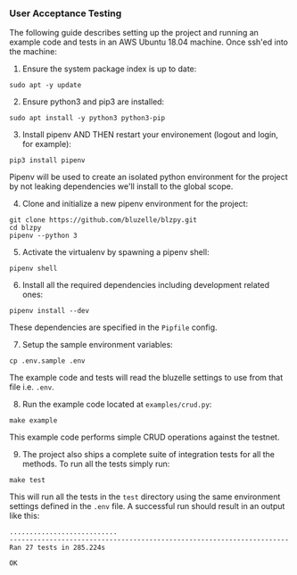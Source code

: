 ### User Acceptance Testing

The following guide describes setting up the project and running an example code and tests in an AWS Ubuntu 18.04 machine. Once ssh'ed into the machine:

1. Ensure the system package index is up to date:

```
sudo apt -y update
```

2. Ensure python3 and pip3 are installed:

```
sudo apt install -y python3 python3-pip
```

3. Install pipenv AND THEN restart your environement (logout and login, for example):

```
pip3 install pipenv
```

Pipenv will be used to create an isolated python environment for the project by not leaking dependencies we'll install to the global scope.

4. Clone and initialize a new pipenv environment for the project:

```
git clone https://github.com/bluzelle/blzpy.git
cd blzpy
pipenv --python 3
```

5. Activate the virtualenv by spawning a pipenv shell:

```
pipenv shell
```

6. Install all the required dependencies including development related ones:

```
pipenv install --dev
```

These dependencies are specified in the `Pipfile` config.

7. Setup the sample environment variables:

```
cp .env.sample .env
```

The example code and tests will read the bluzelle settings to use from that file i.e. `.env`.

8. Run the example code located at `examples/crud.py`:

```
make example
```

This example code performs simple CRUD operations against the testnet.

9. The project also ships a complete suite of integration tests for all the methods. To run all the tests simply run:

```
make test
```

This will run all the tests in the `test` directory using the same environment settings defined in the `.env` file. A successful run should result in an output like this:

```
...........................
----------------------------------------------------------------------
Ran 27 tests in 285.224s

OK
```
